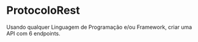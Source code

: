 # ProtocoloRest
Usando qualquer Linguagem de Programação e/ou Framework, criar uma API com 6 endpoints.

